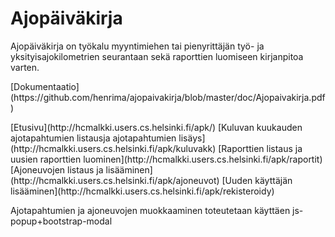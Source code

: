 # Ajopäiväkirja
<p>
Ajopäiväkirja on työkalu myyntimiehen tai pienyrittäjän työ- ja yksityisajokilometrien seurantaan sekä raporttien luomiseen kirjanpitoa varten.
</p>
<p>
[Dokumentaatio](https://github.com/henrima/ajopaivakirja/blob/master/doc/Ajopaivakirja.pdf)
</p>
<p>
[Etusivu](http://hcmalkki.users.cs.helsinki.fi/apk/)
[Kuluvan kuukauden ajotapahtumien listausja ajotapahtumien lisäys](http://hcmalkki.users.cs.helsinki.fi/apk/kuluvakk)
[Raporttien listaus ja uusien raporttien luominen](http://hcmalkki.users.cs.helsinki.fi/apk/raportit)
[Ajoneuvojen listaus ja lisääminen](http://hcmalkki.users.cs.helsinki.fi/apk/ajoneuvot)
[Uuden käyttäjän lisääminen](http://hcmalkki.users.cs.helsinki.fi/apk/rekisteroidy)

Ajotapahtumien ja ajoneuvojen muokkaaminen toteutetaan käyttäen js-popup+bootstrap-modal
</p>